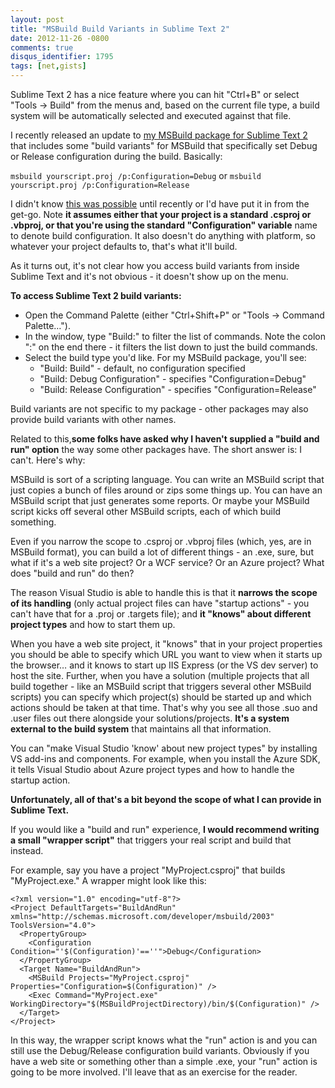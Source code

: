 ```yaml
---
layout: post
title: "MSBuild Build Variants in Sublime Text 2"
date: 2012-11-26 -0800
comments: true
disqus_identifier: 1795
tags: [net,gists]
---
```

Sublime Text 2 has a nice feature where you can hit "Ctrl+B" or select
"Tools -\> Build" from the menus and, based on the current file type, a
build system will be automatically selected and executed against that
file.

I recently released an update to [my MSBuild package for Sublime Text
2](https://github.com/tillig/SublimeMSBuild) that includes some "build
variants" for MSBuild that specifically set Debug or Release
configuration during the build. Basically:

`msbuild yourscript.proj /p:Configuration=Debug`
or
`msbuild yourscript.proj /p:Configuration=Release`

I didn't know [this was
possible](http://docs.sublimetext.info/en/latest/reference/build_systems.html)
until recently or I'd have put it in from the get-go. Note **it assumes
either that your project is a standard .csproj or .vbproj, or that
you're using the standard "Configuration" variable** name to denote
build configuration. It also doesn't do anything with platform, so
whatever your project defaults to, that's what it'll build.

As it turns out, it's not clear how you access build variants from
inside Sublime Text and it's not obvious - it doesn't show up on the
menu.

**To access Sublime Text 2 build variants:**

-   Open the Command Palette (either "Ctrl+Shift+P" or "Tools -\>
    Command Palette…").
-   In the window, type "Build:" to filter the list of commands. Note
    the colon ":" on the end there - it filters the list down to just
    the build commands.
-   Select the build type you'd like. For my MSBuild package, you'll
    see:
    -   "Build: Build" - default, no configuration specified
    -   "Build: Debug Configuration" - specifies "Configuration=Debug"
    -   "Build: Release Configuration" - specifies
        "Configuration=Release"

Build variants are not specific to my package - other packages may also
provide build variants with other names.

Related to this,**some folks have asked why I haven't supplied a "build
and run" option** the way some other packages have. The short answer is:
I can't. Here's why:

MSBuild is sort of a scripting language. You can write an MSBuild script
that just copies a bunch of files around or zips some things up. You can
have an MSBuild script that just generates some reports. Or maybe your
MSBuild script kicks off several other MSBuild scripts, each of which
build something.

Even if you narrow the scope to .csproj or .vbproj files (which, yes,
are in MSBuild format), you can build a lot of different things - an
.exe, sure, but what if it's a web site project? Or a WCF service? Or an
Azure project? What does "build and run" do then?

The reason Visual Studio is able to handle this is that it **narrows the
scope of its handling** (only actual project files can have "startup
actions" - you can't have that for a .proj or .targets file); and **it
"knows" about different project types** and how to start them up.

When you have a web site project, it "knows" that in your project
properties you should be able to specify which URL you want to view when
it starts up the browser… and it knows to start up IIS Express (or the
VS dev server) to host the site. Further, when you have a solution
(multiple projects that all build together - like an MSBuild script that
triggers several other MSBuild scripts) you can specify which project(s)
should be started up and which actions should be taken at that time.
That's why you see all those .suo and .user files out there alongside
your solutions/projects. **It's a system external to the build system**
that maintains all that information.

You can "make Visual Studio 'know' about new project types" by
installing VS add-ins and components. For example, when you install the
Azure SDK, it tells Visual Studio about Azure project types and how to
handle the startup action.

**Unfortunately, all of that's a bit beyond the scope of what I can
provide in Sublime Text.**

If you would like a "build and run" experience, **I would recommend
writing a small "wrapper script"** that triggers your real script and
build that instead.

For example, say you have a project "MyProject.csproj" that builds
"MyProject.exe." A wrapper might look like this:

    <?xml version="1.0" encoding="utf-8"?>
    <Project DefaultTargets="BuildAndRun" xmlns="http://schemas.microsoft.com/developer/msbuild/2003" ToolsVersion="4.0">
      <PropertyGroup>
        <Configuration Condition="'$(Configuration)'==''">Debug</Configuration>
      </PropertyGroup>
      <Target Name="BuildAndRun">
        <MSBuild Projects="MyProject.csproj" Properties="Configuration=$(Configuration)" />
        <Exec Command="MyProject.exe" WorkingDirectory="$(MSBuildProjectDirectory)/bin/$(Configuration)" />
      </Target>
    </Project>

In this way, the wrapper script knows what the "run" action is and you
can still use the Debug/Release configuration build variants. Obviously
if you have a web site or something other than a simple .exe, your "run"
action is going to be more involved. I'll leave that as an exercise for
the reader.

